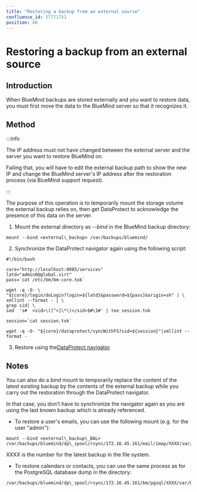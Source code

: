 ```yaml
---
title: "Restoring a backup from an external source"
confluence_id: 57771751
position: 60
---
```

# Restoring a backup from an external source


## Introduction

When BlueMind backups are stored externally and you want to restore data, you must first move the data to the BlueMind server so that it recognizes it.


## Method


:::info

The IP address must not have changed between the external server and the server you want to restore BlueMind on.

Failing that, you will have to edit the external backup path to show the new IP and change the BlueMind server's IP address after the restoration process (via BlueMind support request).

:::

The purpose of this operation is to temporarily mount the storage volume the external backup relies on, then get DataProtect to acknowledge the presence of this data on the server.

1. Mount the external directory as *--bind* in the BlueMind backup directory:


```
mount --bind <external\_backup> /var/backups/bluemind/
```


2. Synchronize the DataProtect navigator again using the following script:


```
#!/bin/bash

core="http://localhost:8085/services"
latd="admin0@global.virt"
pass=`cat /etc/bm/bm-core.tok`

wget -q -O- \
"${core}/login/doLogin?login=${latd}&password=${pass}&origin=sh" | \
xmllint --format - | \
grep sid| \
sed  's#  <sid>\([^<]\*\)</sid>$#\1#' | tee session.tok

session=`cat session.tok`

wget -q -O- "${core}/dataprotect/syncWithFS?sid=${session}"|xmllint --format -
```


3. Restore using the[DataProtect navigator](/Guide_de_l_administrateur/Sauvegarde_et_restauration/Restauration_unitaire_Navigation_DataProtect/).


## Notes

You can also do a *bind* mount to temporarily replace the content of the latest existing backup by the contents of the external backup while you carry out the restoration through the DataProtect navigator.   

In that case, you don't have to synchronize the navigator again as you are using the last known backup which is already referenced.

- To restore a user's emails, you can use the following mount (e.g. for the user "admin"):


```
mount --bind <external\_backup\_BAL> /var/backups/bluemind/dp\_spool/rsync/172.16.45.161/mail/imap/XXXX/var/spool/cyrus/domain\_tld/domain/d/domain.tld/a/user/admin/
```

XXXX is the number for the latest backup in the file system.

- To restore calendars or contacts, you can use the same process as for the PostgreSQL database dump in the directory:


```
/var/backups/bluemind/dp\_spool/rsync/172.16.45.161/bm/pgsql/XXXX/var/backups/bluemind/work/bm\_pgsql/
```


